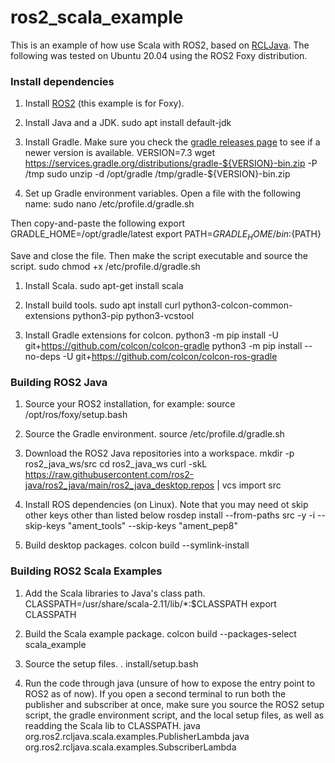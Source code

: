 # ros2_scala_example

This is an example of how use Scala with ROS2, based on [RCLJava](https://github.com/ros2-java/ros2_java). The following was tested on Ubuntu 20.04 using the ROS2 Foxy distribution. 

### Install dependencies

1. Install [ROS2](https://docs.ros.org/en/foxy/Installation/Ubuntu-Install-Debians.html) (this example is for Foxy).

1. Install Java and a JDK.
    sudo apt install default-jdk

1. Install Gradle. Make sure you check the [gradle releases page](https://gradle.org/releases/) to see if a newer version is available.
    VERSION=7.3
    wget https://services.gradle.org/distributions/gradle-${VERSION}-bin.zip -P /tmp
    sudo unzip -d /opt/gradle /tmp/gradle-${VERSION}-bin.zip

1. Set up Gradle environment variables. Open a file with the following name:
    sudo nano /etc/profile.d/gradle.sh

Then copy-and-paste the following
    export GRADLE_HOME=/opt/gradle/latest
    export PATH=${GRADLE_HOME}/bin:${PATH}

Save and close the file. Then make the script executable and source the script.
    sudo chmod +x /etc/profile.d/gradle.sh

1. Install Scala.
    sudo apt-get install scala

1. Install build tools.
    sudo apt install curl python3-colcon-common-extensions python3-pip python3-vcstool

1. Install Gradle extensions for colcon.
    python3 -m pip install -U git+https://github.com/colcon/colcon-gradle
    python3 -m pip install --no-deps -U git+https://github.com/colcon/colcon-ros-gradle

### Building ROS2 Java
1. Source your ROS2 installation, for example:
    source /opt/ros/foxy/setup.bash

1. Source the Gradle environment.
    source /etc/profile.d/gradle.sh

1. Download the ROS2 Java repositories into a workspace.
    mkdir -p ros2_java_ws/src
    cd ros2_java_ws
    curl -skL https://raw.githubusercontent.com/ros2-java/ros2_java/main/ros2_java_desktop.repos | vcs import src

1. Install ROS dependencies (on Linux). Note that you may need ot skip other keys other than listed below
    rosdep install --from-paths src -y -i --skip-keys "ament_tools" --skip-keys "ament_pep8"

1. Build desktop packages.
    colcon build --symlink-install

### Building ROS2 Scala Examples
1. Add the Scala libraries to Java's class path.
    CLASSPATH=/usr/share/scala-2.11/lib/*:$CLASSPATH
    export CLASSPATH

1. Build the Scala example package.
    colcon build --packages-select scala_example

1. Source the setup files.
    . install/setup.bash

1. Run the code through java (unsure of how to expose the entry point to ROS2 as of now). If you open a second terminal to run both the publisher and subscriber at once, make sure you source the ROS2 setup script, the gradle environment script, and the local setup files, as well as readding the Scala lib to CLASSPATH.
    java org.ros2.rcljava.scala.examples.PublisherLambda
    java org.ros2.rcljava.scala.examples.SubscriberLambda